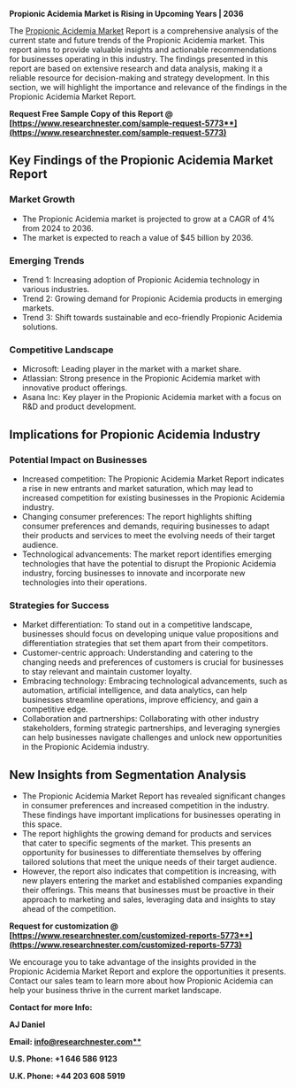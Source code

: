 ﻿**Propionic Acidemia Market is Rising in Upcoming Years | 2036**

The [Propionic Acidemia Market](https://www.researchnester.com/reports/propionic-acidemia-market/5773) Report is a comprehensive analysis of the current state and future trends of the Propionic Acidemia market. This report aims to provide valuable insights and actionable recommendations for businesses operating in this industry. The findings presented in this report are based on extensive research and data analysis, making it a reliable resource for decision-making and strategy development. In this section, we will highlight the importance and relevance of the findings in the Propionic Acidemia Market Report.

**Request Free Sample Copy of this Report @ [https://www.researchnester.com/sample-request-5773**](https://www.researchnester.com/sample-request-5773)**
## **Key Findings of the Propionic Acidemia Market Report**
### Market Growth
- The Propionic Acidemia market is projected to grow at a CAGR of 4% from 2024 to 2036.
- The market is expected to reach a value of $45 billion by 2036.
### Emerging Trends
- Trend 1: Increasing adoption of Propionic Acidemia technology in various industries.
- Trend 2: Growing demand for Propionic Acidemia products in emerging markets.
- Trend 3: Shift towards sustainable and eco-friendly Propionic Acidemia solutions.
### Competitive Landscape
- Microsoft: Leading player in the market with a market share.
- Atlassian: Strong presence in the Propionic Acidemia market with innovative product offerings.
- Asana Inc: Key player in the Propionic Acidemia market with a focus on R&D and product development.
##
## **Implications for Propionic Acidemia Industry**
### Potential Impact on Businesses
- Increased competition: The Propionic Acidemia Market Report indicates a rise in new entrants and market saturation, which may lead to increased competition for existing businesses in the Propionic Acidemia industry.
- Changing consumer preferences: The report highlights shifting consumer preferences and demands, requiring businesses to adapt their products and services to meet the evolving needs of their target audience.
- Technological advancements: The market report identifies emerging technologies that have the potential to disrupt the Propionic Acidemia industry, forcing businesses to innovate and incorporate new technologies into their operations.
### Strategies for Success
- Market differentiation: To stand out in a competitive landscape, businesses should focus on developing unique value propositions and differentiation strategies that set them apart from their competitors.
- Customer-centric approach: Understanding and catering to the changing needs and preferences of customers is crucial for businesses to stay relevant and maintain customer loyalty.
- Embracing technology: Embracing technological advancements, such as automation, artificial intelligence, and data analytics, can help businesses streamline operations, improve efficiency, and gain a competitive edge.
- Collaboration and partnerships: Collaborating with other industry stakeholders, forming strategic partnerships, and leveraging synergies can help businesses navigate challenges and unlock new opportunities in the Propionic Acidemia industry.
## **New Insights from Segmentation Analysis**
- The Propionic Acidemia Market Report has revealed significant changes in consumer preferences and increased competition in the industry. These findings have important implications for businesses operating in this space.
- The report highlights the growing demand for products and services that cater to specific segments of the market. This presents an opportunity for businesses to differentiate themselves by offering tailored solutions that meet the unique needs of their target audience.
- However, the report also indicates that competition is increasing, with new players entering the market and established companies expanding their offerings. This means that businesses must be proactive in their approach to marketing and sales, leveraging data and insights to stay ahead of the competition.

**Request for customization @ [https://www.researchnester.com/customized-reports-5773**](https://www.researchnester.com/customized-reports-5773)**

We encourage you to take advantage of the insights provided in the Propionic Acidemia Market Report and explore the opportunities it presents. Contact our sales team to learn more about how Propionic Acidemia can help your business thrive in the current market landscape.

**Contact for more Info:**

**AJ Daniel**

**Email: [info@researchnester.com**](mailto:info@researchnester.com)**

**U.S. Phone: +1 646 586 9123** 

**U.K. Phone: +44 203 608 5919**
